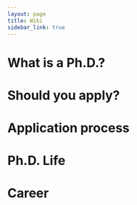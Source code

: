 ```yaml
---
layout: page
title: Wiki
sidebar_link: true
---
```


# What is a Ph.D.?



# Should you apply?


# Application process



# Ph.D. Life


# Career